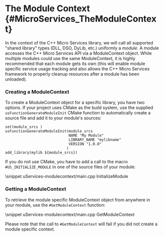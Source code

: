 The Module Context    {#MicroServices_TheModuleContext}
===================

In the context of the C++ Micro Services library, we will call all supported "shared library" types
(DLL, DSO, DyLib, etc.) uniformly a *module*. A module accesses the C++ Micro Services API via a
ModuleContext object. While multiple modules could use the same ModuleContext, it is highly recommended
that each module gets its own (this will enable module specific service usage tracking and also allows
the C++ Micro Services framework to properly cleanup resources after a module has been unloaded).

### Creating a ModuleContext

To create a ModuleContext object for a specific library, you have two options. If your project uses
CMake as the build system, use the supplied `usFunctionGenerateModuleInit` CMake function to automatically
create a source file and add it to your module's sources:

    set(module_srcs )
    usFunctionGenerateModuleInit(module_srcs
                                 NAME "My Module"
                                 LIBRARY_NAME "mylibname"
                                 VERSION "1.0.0"
                                )
    add_library(mylib ${module_srcs})
    
If you do not use CMake, you have to add a call to the macro `#US_INITIALIZE_MODULE` in one of the source
files of your module:

\snippet uServices-modulecontext/main.cpp InitializeModule

### Getting a ModuleContext

To retrieve the module specific ModuleContext object from anywhere in your module, use the
`#GetModuleContext` function:

\snippet uServices-modulecontext/main.cpp GetModuleContext

Please note that the call to `#GetModuleContext` will fail if you did not create a module specific context.
